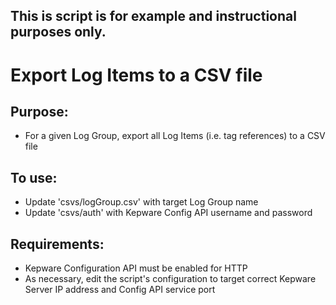 ## This is script is for example and instructional purposes only.

# Export Log Items to a CSV file

## Purpose: 
- For a given Log Group, export all Log Items (i.e. tag references) to a CSV file

## To use:
- Update 'csvs/logGroup.csv' with target Log Group name
- Update 'csvs/auth' with Kepware Config API username and password

## Requirements: 
- Kepware Configuration API must be enabled for HTTP 
- As necessary, edit the script's configuration to target correct Kepware Server IP address and Config API service port 
